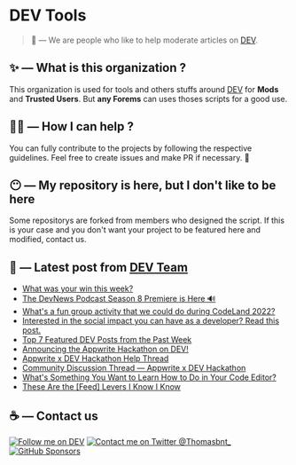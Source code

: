 # DEV Tools

> 🔧 — We are people who like to help moderate articles on [DEV](https://dev.to).

## ✨ — What is this organization ?

This organization is used for tools and others stuffs around [DEV](https://dev.to) for **Mods** and **Trusted Users**. But __any Forems__ can uses thoses scripts for a good use.


## 💪🏼 — How I can help ?

You can fully contribute to the projects by following the respective guidelines. Feel free to create issues and make PR if necessary. 🎉

## 😶 — My repository is here, but I don't like to be here

Some repositorys are forked from members who designed the script. If this is your case and you don't want your project to be featured here and modified, contact us.

## 📝 — Latest post from [DEV Team](https://dev.to/devteam)

<!-- BLOG-POST-LIST:START -->
- [What was your win this week?](https://dev.to/devteam/what-was-your-win-this-week-1lp6)
- [The DevNews Podcast Season 8 Premiere is Here 🔊](https://dev.to/devteam/the-devnews-podcast-season-8-premiere-is-here-4c6m)
- [What&#39;s a fun group activity that we could do during CodeLand 2022?](https://dev.to/devteam/whats-a-fun-group-activity-that-we-could-do-during-codeland-2022-1dh9)
- [Interested in the social impact you can have as a developer? Read this post.](https://dev.to/devteam/interested-in-the-social-impact-you-can-have-as-a-developer-read-this-post-31lh)
- [Top 7 Featured DEV Posts from the Past Week](https://dev.to/devteam/top-7-featured-dev-posts-from-the-past-week-2e6k)
- [Announcing the Appwrite Hackathon on DEV!](https://dev.to/devteam/announcing-the-appwrite-hackathon-on-dev-1oc0)
- [Appwrite x DEV Hackathon Help Thread](https://dev.to/devteam/appwrite-x-dev-hackathon-help-thread-4jfj)
- [Community Discussion Thread — Appwrite x DEV Hackathon](https://dev.to/devteam/community-discussion-thread-appwrite-x-dev-hackathon-13aj)
- [What&#39;s Something You Want to Learn How to Do in Your Code Editor?](https://dev.to/devteam/whats-something-you-want-to-learn-how-to-do-in-your-code-editor-1egl)
- [These Are the [Feed] Levers I Know I Know](https://dev.to/devteam/these-are-the-feed-levers-i-know-i-know-3jj7)
<!-- BLOG-POST-LIST:END -->


## ☕ — Contact us

[![Follow me on DEV](https://img.shields.io/badge/dev.to-%2308090A.svg?&style=for-the-badge&logo=dev.to&logoColor=white&alt=devto)](https://dev.to/thomasbnt)
[![Contact me on Twitter @Thomasbnt_](https://img.shields.io/badge/Contact%20me%20on%20Twitter-%231DA1F2.svg?&style=for-the-badge&logo=twitter&logoColor=white&alt=twitter)](https://twitter.com/messages/1142357270-1142357270?text=Hello,%20I%20contact%20you%20from%20devtotools%20&recipient_id=1142357270) [![GitHub Sponsors](https://img.shields.io/badge/Sponsor%20me-%23EA54AE.svg?&style=for-the-badge&logo=github-sponsors&logoColor=white)](https://github.com/sponsors/thomasbnt)


